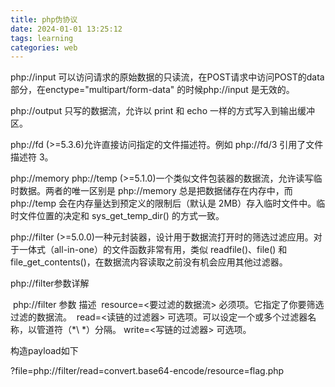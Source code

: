 ```yaml
---
title: php伪协议
date: 2024-01-01 13:25:12
tags: learning
categories: web
---
```


php://input	可以访问请求的原始数据的只读流，在POST请求中访问POST的data部分，在enctype="multipart/form-data" 的时候php://input 是无效的。

php://output	只写的数据流，允许以 print 和 echo 一样的方式写入到输出缓冲区。

php://fd	(>=5.3.6)允许直接访问指定的文件描述符。例如 php://fd/3 引用了文件描述符 3。

php://memory php://temp	(>=5.1.0)一个类似文件包装器的数据流，允许读写临时数据。两者的唯一区别是 php://memory 总是把数据储存在内存中，而 php://temp 会在内存量达到预定义的限制后（默认是 2MB）存入临时文件中。临时文件位置的决定和 sys_get_temp_dir() 的方式一致。



php://filter	(>=5.0.0)一种元封装器，设计用于数据流打开时的筛选过滤应用。对于一体式（all-in-one）的文件函数非常有用，类似 readfile()、file() 和 file_get_contents()，在数据流内容读取之前没有机会应用其他过滤器。

php://filter参数详解

​			php://filter 参数	描述
​			resource=<要过滤的数据流>	必须项。它指定了你要筛选过滤的数据流。
​			read=<读链的过滤器>	可选项。可以设定一个或多个过滤器名称，以管道符（*\	*）分隔。
​			write=<写链的过滤器>	可选项。

构造payload如下

?file=php://filter/read=convert.base64-encode/resource=flag.php  

